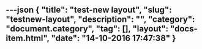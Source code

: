 ---json
{
    "title": "test-new layout",
    "slug": "testnew-layout",
    "description": "",
    "category": "document.category",
    "tag": [],
    "layout": "docs-item.html",
    "date": "14-10-2016 17:47:38"
}
---

